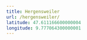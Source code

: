```yaml
---
title: Hergensweiler
url: /hergensweiler/
latitude: 47.611166600000004
longitude: 9.777064300000001
---
```


